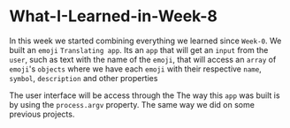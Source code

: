 # What-I-Learned-in-Week-8
In this week we started combining everything we learned since `Week-0`. We built an `emoji` `Translating app`. Its an `app` that will get an `input` from the `user`, such as text with the name of the `emoji`, that will access an `array` of `emoji`'s `objects` where we have each `emoji` with their respective `name`, `symbol`, `description` and other properties<br>

The user interface will be access through the 
The way this `app` was built is by using the `process.argv` property. The same way we did on some previous projects.